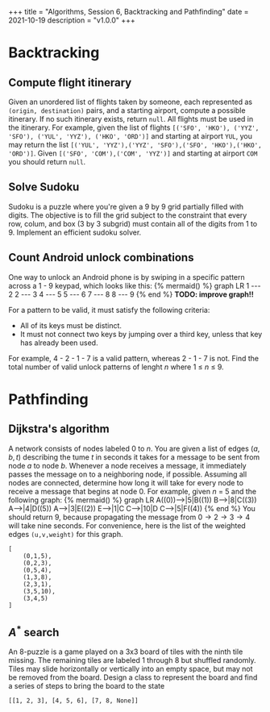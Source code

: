 +++
title = "Algorithms, Session 6, Backtracking and Pathfinding"
date = 2021-10-19
description = "v1.0.0"
+++

# Backtracking

## **Compute flight itinerary**
Given an unordered list of flights taken by someone, each represented as `(origin, destination)` pairs, and a starting airport, compute a possible itinerary. If no such itinerary exists, return `null`. All flights must be used in the itinerary. For example, given the list of flights `[('SFO', 'HKO'), ('YYZ', 'SFO'), ('YUL', 'YYZ'), ('HKO', 'ORD')]` and starting at airport `YUL`, you may return the list `[('YUL', 'YYZ'),('YYZ', 'SFO'),('SFO', 'HKO'),('HKO', 'ORD')]`. Given `[('SFO', 'COM'),('COM', 'YYZ')]` and starting at airport `COM` you should return `null`.

## **Solve Sudoku**
Sudoku is a puzzle where you're given a 9 by 9 grid partially filled with digits. The objective is to fill the grid subject to the constraint that every row, colum, and box (3 by 3 subgrid) must contain all of the digits from 1 to 9.
Implement an efficient sudoku solver.

## **Count Android unlock combinations**
One way to unlock an Android phone is by swiping in a specific pattern across a $1$ - $9$ keypad, which looks like this:
{% mermaid() %}
  graph LR
      1 --- 2
      2 --- 3
      4 --- 5
      5 --- 6
      7 --- 8
      8 --- 9
{% end %}
**TODO: improve graph!!**

For a pattern to be valid, it must satisfy the following criteria:
- All of its keys must be distinct.
- It must not connect two keys by jumping over a third key, unless that key has already been used.

For example, $4$ - $2$ - $1$ - $7$ is a valid pattern, whereas $2$ - $1$ - $7$ is not.
Find the total number of valid unlock patterns of lenght $n$ where $1$ $\leq$ $n$ $\leq$ $9$.

# Pathfinding

## **Dijkstra's algorithm**
A network consists of nodes labeled $0$ to $n$. You are given a list of edges $(a,b,t)$ describing the tume $t$ in seconds it takes for a message to be sent from node $a$ to node $b$. Whenever a node receives a message, it immediately passes the message on to a neighboring node, if possible.
Assuming all nodes are connected, determine how long it will take for every node to receive a message that begins at node $0$.
For example, given $n$ = $5$ and the following graph:
{% mermaid() %}
  graph LR
      A((0))-->|5|B((1))
      B-->|8|C((3))
      A-->|4|D((5))
      A-->|3|E((2))
      E-->|1|C
      C-->|10|D
      C-->|5|F((4))
{% end %}
You should return $9$, because propagating the message from $0 \rightarrow 2 \rightarrow 3 \rightarrow 4$ will take nine seconds.
For convenience, here is the list of the weighted edges `(u,v,weight)` for this graph.
```
[
    (0,1,5),
    (0,2,3),
    (0,5,4),
    (1,3,8),
    (2,3,1),
    (3,5,10),
    (3,4,5)
]
```
## **$A^*$ search**
An $8$-puzzle is a game played on a $3$x$3$ board of tiles with the ninth tile missing. The remaining tiles are labeled $1$ through $8$ but shuffled randomly. Tiles may slide horizontally or vertically into an empty space, but may not be removed from the board.
Design a class to represent the board and find a series of steps to bring the board to the state
```
[[1, 2, 3], [4, 5, 6], [7, 8, None]]
```